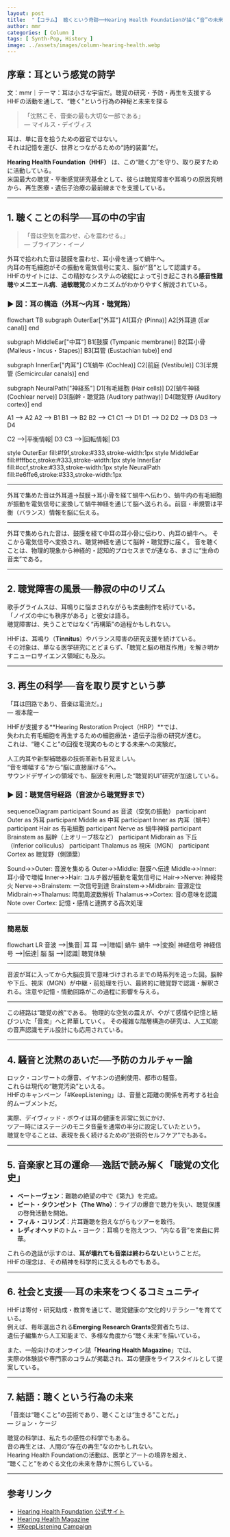 ```yaml
---
layout: post
title:  "【コラム】 聴くという奇跡──Hearing Health Foundationが描く“音”の未来"
author: mmr
categories: [ Column ]
tags: [ Synth-Pop, History ]
image: ../assets/images/column-hearing-health.webp
---
```


## 序章：耳という感覚の詩学


文：mmr｜テーマ：耳は小さな宇宙だ。聴覚の研究・予防・再生を支援するHHFの活動を通して、“聴く”という行為の神秘と未来を探る


> 「沈黙こそ、音楽の最も大切な一部である」  
> — マイルス・デイヴィス

耳は、単に音を拾うための器官ではない。  
それは記憶を運び、世界とつながるための“詩的装置”だ。  

**Hearing Health Foundation（HHF）** は、この“聴く力”を守り、取り戻すために活動している。  
米国最大の聴覚・平衡感覚研究基金として、彼らは聴覚障害や耳鳴りの原因究明から、再生医療・遺伝子治療の最前線までを支援している。

---

<style type="text/css">

table, td, th {
border: 2px #111 solid;
width: auto;
padding: 10px; 
}
th {
background-color: #111;
color: #fff;
}
</style>


## 1. 聴くことの科学──耳の中の宇宙

> 「音は空気を震わせ、心を震わせる。」  
> — ブライアン・イーノ

外耳で拾われた音は鼓膜を震わせ、耳小骨を通って蝸牛へ。  
内耳の有毛細胞がその振動を電気信号に変え、脳が“音”として認識する。  
HHFのサイトには、この精妙なシステムの破綻によって引き起こされる**感音性難聴**や**メニエール病**、**過敏聴覚**のメカニズムがわかりやすく解説されている。

### ▶︎ 図：耳の構造（外耳〜内耳・聴覚路）

<div class="mermaid">

flowchart TB
  subgraph OuterEar["外耳"]
    A1[耳介 (Pinna)]
    A2[外耳道 (Ear canal)]
  end

  subgraph MiddleEar["中耳"]
    B1[鼓膜 (Tympanic membrane)]
    B2[耳小骨<br>(Malleus・Incus・Stapes)]
    B3[耳管 (Eustachian tube)]
  end

  subgraph InnerEar["内耳"]
    C1[蝸牛 (Cochlea)]
    C2[前庭 (Vestibule)]
    C3[半規管 (Semicircular canals)]
  end

  subgraph NeuralPath["神経系"]
    D1[有毛細胞 (Hair cells)]
    D2[蝸牛神経 (Cochlear nerve)]
    D3[脳幹・聴覚路 (Auditory pathway)]
    D4[聴覚野 (Auditory cortex)]
  end

  A1 --> A2
  A2 --> B1
  B1 --> B2
  B2 --> C1
  C1 --> D1
  D1 --> D2
  D2 --> D3
  D3 --> D4

  C2 -->|平衡情報| D3
  C3 -->|回転情報| D3

  style OuterEar fill:#f9f,stroke:#333,stroke-width:1px
  style MiddleEar fill:#fffbcc,stroke:#333,stroke-width:1px
  style InnerEar fill:#ccf,stroke:#333,stroke-width:1px
  style NeuralPath fill:#e6ffe6,stroke:#333,stroke-width:1px

 </div>

---

<caption>外耳で集めた音は外耳道→鼓膜→耳小骨を経て蝸牛へ伝わり、蝸牛内の有毛細胞が振動を電気信号に変換して蝸牛神経を通じて脳へ送られる。前庭・半規管は平衡（バランス）情報を脳に伝える。</caption>

---

外耳で集められた音は、鼓膜を経て中耳の耳小骨に伝わり、内耳の蝸牛へ。
そこから電気信号へ変換され、聴覚神経を通じて脳幹・聴覚野に届く。
音を聴くことは、物理的現象から神経的・認知的プロセスまでが連なる、まさに“生命の音楽”である。

---

## 2. 聴覚障害の風景──静寂の中のリズム

歌手グライムスは、耳鳴りに悩まされながらも楽曲制作を続けている。  
「ノイズの中にも秩序がある」と彼女は語る。  
聴覚障害は、失うことではなく“再構築”の過程かもしれない。

HHFは、耳鳴り（**Tinnitus**）やバランス障害の研究支援を続けている。  
その対象は、単なる医学研究にとどまらず、「聴覚と脳の相互作用」を解き明かすニューロサイエンス領域にも及ぶ。

---

## 3. 再生の科学──音を取り戻すという夢

「耳は回路であり、音楽は電流だ。」  
— 坂本龍一

HHFが支援する**Hearing Restoration Project（HRP）**では、  
失われた有毛細胞を再生するための細胞療法・遺伝子治療の研究が進む。  
これは、“聴くこと”の回復を現実のものとする未来への実験だ。

人工内耳や新型補聴器の技術革新も目覚ましい。  
“音を増幅する”から“脳に直接届ける”へ。  
サウンドデザインの領域でも、脳波を利用した“聴覚的UI”研究が加速している。

### ▶︎ 図：聴覚信号経路（音波から聴覚野まで）

<div class="mermaid">

sequenceDiagram
  participant Sound as 音波（空気の振動）
  participant Outer as 外耳
  participant Middle as 中耳
  participant Inner as 内耳（蝸牛）
  participant Hair as 有毛細胞
  participant Nerve as 蝸牛神経
  participant Brainstem as 脳幹（上オリーブ核など）
  participant Midbrain as 下丘（Inferior colliculus）
  participant Thalamus as 視床（MGN）
  participant Cortex as 聴覚野（側頭葉）

  Sound->>Outer: 音波を集める
  Outer->>Middle: 鼓膜へ伝達
  Middle->>Inner: 耳小骨で増幅
  Inner->>Hair: コルチ器が振動を電気信号に
  Hair->>Nerve: 神経発火
  Nerve->>Brainstem: 一次信号到達
  Brainstem->>Midbrain: 音源定位
  Midbrain->>Thalamus: 時間周波数解析
  Thalamus->>Cortex: 音の意味を認識
  Note over Cortex: 記憶・感情と連携する高次処理

</div>

---

### 簡易版

<div class="mermaid">

flowchart LR
  音波 -->|集音| 耳
  耳 -->|増幅| 蝸牛
  蝸牛 -->|変換| 神経信号
  神経信号 -->|伝達| 脳
  脳 -->|認識| 聴覚体験

</div>

---

<caption>音波が耳に入ってから大脳皮質で意味づけされるまでの時系列を追った図。脳幹や下丘、視床（MGN）が中継・前処理を行い、最終的に聴覚野で認識・解釈される。注意や記憶・情動回路がこの過程に影響を与える。</caption>

---

この経路は“聴覚の旅”である。
物理的な空気の震えが、やがて感情や記憶と結びついた「音楽」へと昇華していく。
その複雑な階層構造の研究は、人工知能の音声認識モデル設計にも応用されている。

---

## 4. 騒音と沈黙のあいだ──予防のカルチャー論

ロック・コンサートの爆音、イヤホンの過剰使用、都市の騒音。  
これらは現代の“聴覚汚染”といえる。  
HHFのキャンペーン「#KeepListening」は、音量と距離の関係を再考する社会的ムーブメントだ。

実際、デイヴィッド・ボウイは耳の健康を非常に気にかけ、  
ツアー時にはステージのモニタ音量を通常の半分に設定していたという。  
聴覚を守ることは、表現を長く続けるための“芸術的セルフケア”でもある。

---

## 5. 音楽家と耳の運命──逸話で読み解く「聴覚の文化史」

- **ベートーヴェン**：難聴の絶望の中で《第九》を完成。  
- **ピート・タウンゼント（The Who）**：ライブの爆音で聴力を失い、聴覚保護の啓発活動を開始。  
- **フィル・コリンズ**：片耳難聴を抱えながらもツアーを敢行。  
- **レディオヘッド**のトム・ヨーク：耳鳴りを抱えつつ、“内なる音”を楽曲に昇華。

これらの逸話が示すのは、**耳が壊れても音楽は終わらない**ということだ。  
HHFの理念は、その精神を科学的に支えるものでもある。

---

## 6. 社会と支援──耳の未来をつくるコミュニティ

HHFは寄付・研究助成・教育を通じて、聴覚健康の“文化的リテラシー”を育てている。  
例えば、毎年選出される**Emerging Research Grants**受賞者たちは、  
遺伝子編集から人工知能まで、多様な角度から“聴く未来”を描いている。

また、一般向けのオンライン誌「**Hearing Health Magazine**」では、  
実際の体験談や専門家のコラムが掲載され、耳の健康をライフスタイルとして提案している。

---

## 7. 結語：聴くという行為の未来

「音楽は“聴くこと”の芸術であり、聴くことは“生きる”ことだ。」  
— ジョン・ケージ

聴覚の科学は、私たちの感性の科学でもある。  
音の再生とは、人間の“存在の再生”なのかもしれない。  
Hearing Health Foundationの活動は、医学とアートの境界を超え、  
“聴くこと”をめぐる文化の未来を静かに照らしている。

---


## 参考リンク

- [Hearing Health Foundation 公式サイト](https://hearinghealthfoundation.org)  
- [Hearing Health Magazine](https://hearinghealthfoundation.org/magazine)  
- [#KeepListening Campaign](https://hearinghealthfoundation.org/keeplistening)  
